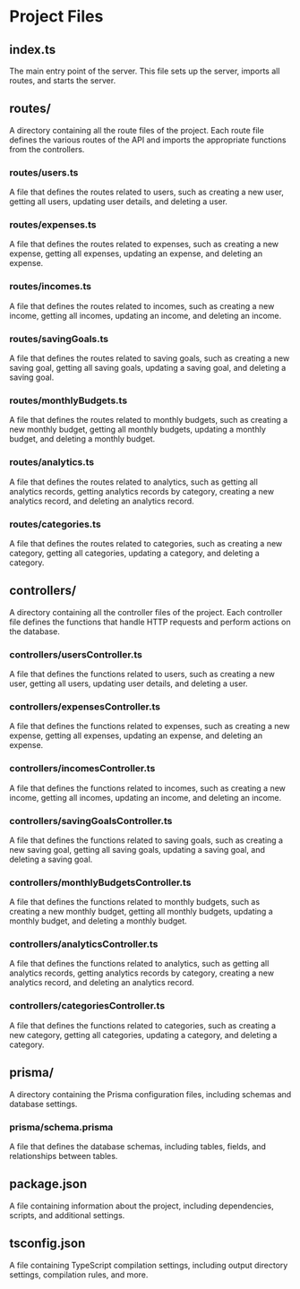 # Project Files

## index.ts
The main entry point of the server. This file sets up the server, imports all routes, and starts the server.

## routes/
A directory containing all the route files of the project. Each route file defines the various routes of the API and imports the appropriate functions from the controllers.

### routes/users.ts
A file that defines the routes related to users, such as creating a new user, getting all users, updating user details, and deleting a user.

### routes/expenses.ts
A file that defines the routes related to expenses, such as creating a new expense, getting all expenses, updating an expense, and deleting an expense.

### routes/incomes.ts
A file that defines the routes related to incomes, such as creating a new income, getting all incomes, updating an income, and deleting an income.

### routes/savingGoals.ts
A file that defines the routes related to saving goals, such as creating a new saving goal, getting all saving goals, updating a saving goal, and deleting a saving goal.

### routes/monthlyBudgets.ts
A file that defines the routes related to monthly budgets, such as creating a new monthly budget, getting all monthly budgets, updating a monthly budget, and deleting a monthly budget.

### routes/analytics.ts
A file that defines the routes related to analytics, such as getting all analytics records, getting analytics records by category, creating a new analytics record, and deleting an analytics record.

### routes/categories.ts
A file that defines the routes related to categories, such as creating a new category, getting all categories, updating a category, and deleting a category.

## controllers/
A directory containing all the controller files of the project. Each controller file defines the functions that handle HTTP requests and perform actions on the database.

### controllers/usersController.ts
A file that defines the functions related to users, such as creating a new user, getting all users, updating user details, and deleting a user.

### controllers/expensesController.ts
A file that defines the functions related to expenses, such as creating a new expense, getting all expenses, updating an expense, and deleting an expense.

### controllers/incomesController.ts
A file that defines the functions related to incomes, such as creating a new income, getting all incomes, updating an income, and deleting an income.

### controllers/savingGoalsController.ts
A file that defines the functions related to saving goals, such as creating a new saving goal, getting all saving goals, updating a saving goal, and deleting a saving goal.

### controllers/monthlyBudgetsController.ts
A file that defines the functions related to monthly budgets, such as creating a new monthly budget, getting all monthly budgets, updating a monthly budget, and deleting a monthly budget.

### controllers/analyticsController.ts
A file that defines the functions related to analytics, such as getting all analytics records, getting analytics records by category, creating a new analytics record, and deleting an analytics record.

### controllers/categoriesController.ts
A file that defines the functions related to categories, such as creating a new category, getting all categories, updating a category, and deleting a category.

## prisma/
A directory containing the Prisma configuration files, including schemas and database settings.

### prisma/schema.prisma
A file that defines the database schemas, including tables, fields, and relationships between tables.

## package.json
A file containing information about the project, including dependencies, scripts, and additional settings.

## tsconfig.json
A file containing TypeScript compilation settings, including output directory settings, compilation rules, and more.
